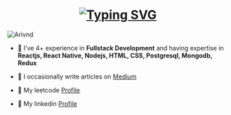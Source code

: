 <h1 align="center">
<a href="https://git.io/typing-svg"><img src="https://readme-typing-svg.demolab.com?font=Alkatra&size=35&pause=1000&color=71DC1CFF&width=700&lines=Hi+there+👋,+I'm+Arvind+Dhakar;A+passionate+Software+Developer;4+ +years+of+experience+in+frontend+development" alt="Typing SVG" /></a>
</h1>

<p align="left"> <img src="https://komarev.com/ghpvc/?username=Arvind625&label=Profile%20views&color=0e75b6&style=flat" alt="Arivnd" /> </p>



<!-- - :office: I'm currently working at **Delixus Inc** -->
- 🔭 I've 4+ experience in **Fullstack Development** and having expertise in **Reactjs, React Native, Nodejs, HTML, CSS, Postgresql, Mongodb, Redux**
- 📝 I occasionally write articles on [Medium](https://medium.com/@arvind625)

- :notebook_with_decorative_cover: My leetcode [Profile](https://leetcode.com/arvind420/)
- :green_book: My linkedin [Profile](https://www.linkedin.com/in/arvinddhakar/)
